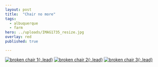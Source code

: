 ```yaml
---
layout: post
title:  "Chair no more"
tags:
  - albuquerque
  - farm
hero: ../uploads/IMAG1735_resize.jpg
overlay: red
published: true

---
```


[![broken chair 1](../uploads/IMAG1735_resize.jpg){:.lead}](../uploads/IMAG1735.jpg)
[![broken chair 2](../uploads/IMAG1736_resize.jpg){:.lead}](../uploads/IMAG1736.jpg)
[![broken chair 3](../uploads/IMAG1737_resize.jpg){:.lead}](../uploads/IMAG1737.jpg)